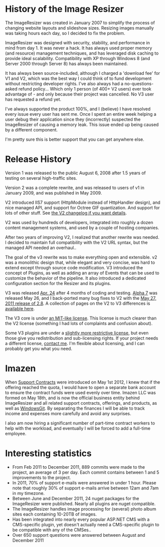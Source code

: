 
# History of the Image Resizer

The ImageResizer was created in January 2007 to simplify the process of changing website layouts and slideshow sizes. Resizing images manually was taking hours each day, so I decided to fix the problem.

ImageResizer was designed with security, stability, and performance in mind from day 1. It was never a hack. It has always used proper memory (and resource) management techniques, and has leveraged disk caching to provide ideal scalability. Compatibility with XP through Windows 8 (and Server 2000 through Server 8) has always been maintained.

It has always been source-included, although I charged a 'download fee' for V1 and V2, which was the best way I could think of to fund development without restricting developer rights. I've also always had a no-questions-asked refund policy... Which only 1 person (of 400+ V2 users) ever took advantage of - and only because their project was cancelled. No V3 user has requested a refund yet.

I've always supported the product 100%, and I (believe) I have resolved every issue every user has sent me. Once I spent an entire week helping a user debug their application since they (incorrectly) suspected the ImageResizer of causing a memory leak. This issue ended up being caused by a different component.

I'm pretty sure this is better support that you can get anywhere else.

# Release History 

Version 1 was released to the public August 6, 2008 after 1.5 years of testing on several high-traffic sites.

Version 2 was a complete rewrite, and was released to users of v1 in January 2009, and was published in May 2009. 

V2 introduced IIS7 support (HttpModule instead of HttpHandler design), and nice managed API, and support for Octree GIF quantization. And support for lots of other stuff. See [the V2 changelog if you want details](/docs/v2/changelog).

V2 was used by hundreds of developers, integrated into roughly a dozen content management systems, and used by a couple of hosting companies.

After two years of improving V2, I realized that another rewrite was needed. I decided to maintain full compatibility with the V2 URL syntax, but the managed API needed an overhaul..

The goal of the v3 rewrite was to make everything open and extensible. v2 was a monolithic design that, while elegant and very concise, was hard to extend except through source code modification. V3 introduced the concept of Plugins, as well as adding an array of Events that can be used to customize the behavior of the pipeline.
It also introduced a dedicated configuration section for the Resizer and its plugins.

V3 was released [Apr. 24](/releases/3-alpha-2) after 4 months of coding and testing. [Alpha 7](/releases/3-alpha-7) was released May 26, and I back-ported many bug fixes to V2 with the [May 27, 2011 release of 2.8](/releases/2-8). A collection of pages on the V2 to V3 differences is [available here](/docs/2to3/).

The V3 core is under [an MIT-like license](/licenses/freedom). This license is much clearer than the V2 license (something I had lots of complaints and confusion about). 

Some V3 plugins are under a [slightly more restrictive license](/licenses), but even those give you redistribution and sub-licensing rights. If your project needs a different license, [contact me](/support). I'm flexible about licensing, and I can probably get you what you need.

# Imazen

When [Support Contracts](/support/contracts) were introduced on May 1st 2012, I knew that if the offering reached the quota, I would have to open a separate bank account to ensure the contract funds were used evenly over time. Imazen LLC was formed on May 18th, and is now the official business entity behind ImageResizer and all related support contracts, offerings, and products, as well as [WindowsGit](http://windowsgit.com). By separating the finances I will be able to track income and expenses more carefully and avoid any surprises. 

I also am now hiring a significant number of part-time contract workers to help with the workload, and eventually I will be forced to add a full-time employee. 

# Interesting statistics

* From Feb 2011 to December 2011, 889 commits were made to the project, an average of 3 per day. Each commit contains between 1 and 5 improvements to the project.
* In 2011, 70% of support e-mails were answered in under 1 hour. Please note that roughly 30% of support e-mails arrive between 12am and 7am in my timezone. 
* Between June and December 2011, 24 nuget packages for the ImageResizer were published. Nearly all plugins are nuget compatible. 
* The ImageResizer handles image processing for (several) photo album sites each containing 10-20TB of images.
* Has been integrated into nearly every popular ASP.NET CMS with a CMS-specific plugin, yet doesn't actually need a CMS-specific plugin to be compatible with any of the CMSes..
* Over 650 support questions were answered between August and December 2011